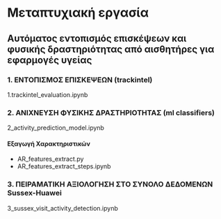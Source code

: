 # Μεταπτυχιακή εργασία
## Αυτόματος εντοπισμός επισκέψεων και φυσικής δραστηριότητας από αισθητήρες για εφαρμογές υγείας

### 1. ΕΝΤΟΠΙΣΜΟΣ ΕΠΙΣΚΕΨΕΩΝ (trackintel)
1.trackintel_evaluation.ipynb

### 2. ΑΝΙΧΝΕΥΣΗ ΦΥΣΙΚΗΣ ΔΡΑΣΤΗΡΙΟΤΗΤΑΣ (ml classifiers)

2_activity_prediction_model.ipynb

#### Εξαγωγή Χαρακτηριστικών
- AR_features_extract.py
- AR_features_extract_steps.ipynb


### 3. ΠΕΙΡΑΜΑΤΙΚΗ ΑΞΙΟΛΟΓΗΣΗ ΣΤΟ ΣΥΝΟΛΟ ΔΕΔΟΜΕΝΩΝ Sussex-Huawei
3_sussex_visit_activity_detection.ipynb
